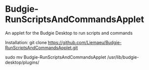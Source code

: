 # Budgie-RunScriptsAndCommandsApplet
An applet for the Budgie Desktop to run scripts and commands 


Installation:
git clone https://github.com/Liemaeu/Budgie-RunScriptsAndCommandsApplet.git

sudo mv Budgie-RunScriptsAndCommandsApplet /usr/lib/budgie-desktop/plugins/
